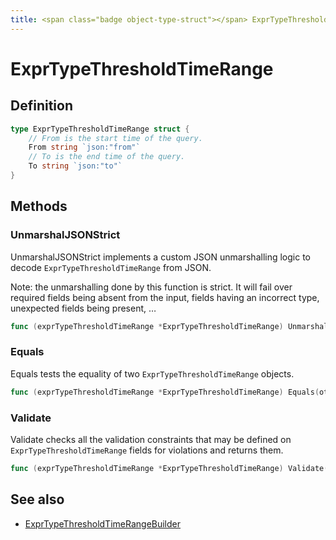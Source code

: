 ```yaml
---
title: <span class="badge object-type-struct"></span> ExprTypeThresholdTimeRange
---
```

# <span class="badge object-type-struct"></span> ExprTypeThresholdTimeRange

## Definition

```go
type ExprTypeThresholdTimeRange struct {
    // From is the start time of the query.
    From string `json:"from"`
    // To is the end time of the query.
    To string `json:"to"`
}
```
## Methods

### <span class="badge object-method"></span> UnmarshalJSONStrict

UnmarshalJSONStrict implements a custom JSON unmarshalling logic to decode `ExprTypeThresholdTimeRange` from JSON.

Note: the unmarshalling done by this function is strict. It will fail over required fields being absent from the input, fields having an incorrect type, unexpected fields being present, …

```go
func (exprTypeThresholdTimeRange *ExprTypeThresholdTimeRange) UnmarshalJSONStrict(raw []byte) error
```

### <span class="badge object-method"></span> Equals

Equals tests the equality of two `ExprTypeThresholdTimeRange` objects.

```go
func (exprTypeThresholdTimeRange *ExprTypeThresholdTimeRange) Equals(other ExprTypeThresholdTimeRange) bool
```

### <span class="badge object-method"></span> Validate

Validate checks all the validation constraints that may be defined on `ExprTypeThresholdTimeRange` fields for violations and returns them.

```go
func (exprTypeThresholdTimeRange *ExprTypeThresholdTimeRange) Validate() error
```

## See also

 * <span class="badge builder"></span> [ExprTypeThresholdTimeRangeBuilder](./builder-ExprTypeThresholdTimeRangeBuilder.md)
